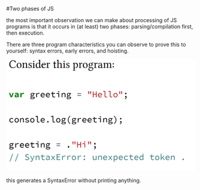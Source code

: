#Two phases of JS

the most important observation we can make about processing of JS programs is that it
occurs in (at least) two phases: parsing/compilation first, then execution.

There are three program characteristics you can observe to
prove this to yourself: syntax errors, early errors, and hoisting.

![alt text](./assets/phaseError.PNG)

this generates a SyntaxError without printing anything.